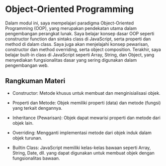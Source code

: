 # Object-Oriented Programming

Dalam modul ini, saya mempelajari paradigma Object-Oriented Programming (OOP), yang merupakan pendekatan utama dalam pengembangan perangkat lunak. Saya belajar konsep dasar OOP seperti constructor function dan sintaks class di JavaScript, serta properti dan method di dalam class. Saya juga akan menjelajahi konsep pewarisan, constructor dan method overriding, serta object composition. Terakhir, saya belajar built-in class di JavaScript seperti Array, String, dan Object, yang menyediakan fungsionalitas dasar yang sering digunakan dalam pengembangan web.

## Rangkuman Materi

- Constructor: Metode khusus untuk membuat dan menginisialisasi objek.

- Properti dan Metode: Objek memiliki properti (data) dan metode (fungsi) yang terkait dengannya.

- Inheritance (Pewarisan): Objek dapat mewarisi properti dan metode dari objek lain.

- Overriding: Mengganti implementasi metode dari objek induk dalam objek turunan.

- Builtin Class: JavaScript memiliki kelas-kelas bawaan seperti Array, String, Date, dll. yang dapat digunakan untuk membuat objek dengan fungsionalitas bawaan.
